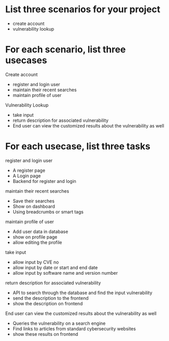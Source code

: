 # List three scenarios for your project

- create account
- vulnerability lookup

# For each scenario, list three usecases

Create account

- register and login user
- maintain their recent searches
- maintain profile of user

Vulnerability Lookup

- take input
- return description for associated vulnerability
- End user can view the customized results about the vulnerability as well


# For each usecase, list three tasks

register and login user

- A register page
- A Login page
- Backend for register and login

maintain their recent searches

- Save their searches
- Show on dashboard
- Using breadcrumbs or smart tags

maintain profile of user

- Add user data in database
- show on profile page
- allow editing the profile

take input

- allow input by CVE no
- allow input by date or start and end date
- allow input by software name and version number

return description for associated vulnerability

- API to search through the database and find the input vulnerability
- send the description to the frontend
- show the description on frontend


End user can view the customized results about the vulnerability as well

- Queries the vulnerability on a search engine
- Find links to articles from standard cybersecurity websites
- show these results on frontend

